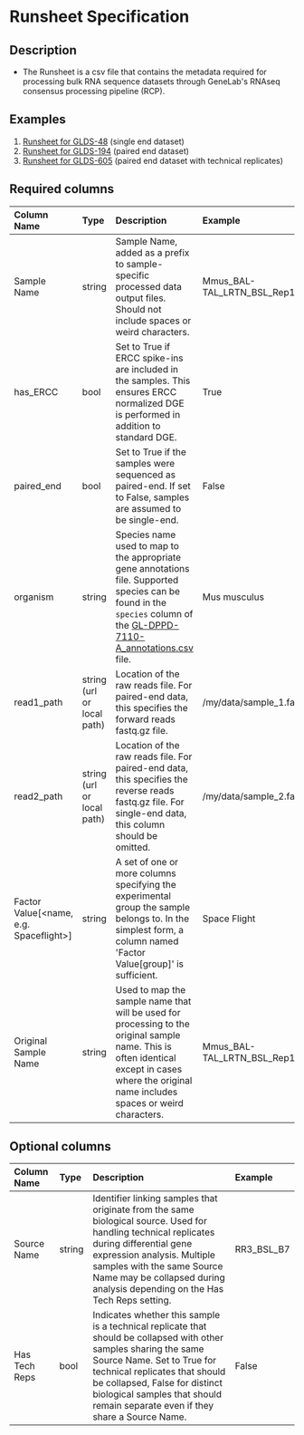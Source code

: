 # Runsheet Specification

## Description

* The Runsheet is a csv file that contains the metadata required for processing bulk RNA sequence datasets through GeneLab's RNAseq consensus processing pipeline (RCP).


## Examples

1. [Runsheet for GLDS-48](single_end_runsheet/GLDS-48_bulkRNASeq_v1_runsheet.csv) (single end dataset)
2. [Runsheet for GLDS-194](paired_end_runsheet/GLDS-194_bulkRNASeq_v1_runsheet.csv) (paired end dataset)
3. [Runsheet for GLDS-605](paired_end_runsheet/GLDS-605_bulkRNASeq_v2_runsheet.csv) (paired end dataset with technical replicates)



## Required columns

| Column Name | Type | Description | Example |
|:------------|:-----|:------------|:--------|
| Sample Name | string | Sample Name, added as a prefix to sample-specific processed data output files. Should not include spaces or weird characters. | Mmus_BAL-TAL_LRTN_BSL_Rep1_B7 |
| has_ERCC | bool | Set to True if ERCC spike-ins are included in the samples. This ensures ERCC normalized DGE is performed in addition to standard DGE. | True |
| paired_end | bool | Set to True if the samples were sequenced as paired-end. If set to False, samples are assumed to be single-end. | False |
| organism | string | Species name used to map to the appropriate gene annotations file. Supported species can be found in the `species` column of the [GL-DPPD-7110-A_annotations.csv](../../../../../GeneLab_Reference_Annotations/Pipeline_GL-DPPD-7110_Versions/GL-DPPD-7110-A/GL-DPPD-7110-A_annotations.csv) file. | Mus musculus |
| read1_path | string (url or local path) | Location of the raw reads file. For paired-end data, this specifies the forward reads fastq.gz file. | /my/data/sample_1.fastq.gz |
| read2_path | string (url or local path) | Location of the raw reads file. For paired-end data, this specifies the reverse reads fastq.gz file. For single-end data, this column should be omitted. | /my/data/sample_2.fastq.gz |
| Factor Value[<name, e.g. Spaceflight>] | string | A set of one or more columns specifying the experimental group the sample belongs to. In the simplest form, a column named 'Factor Value[group]' is sufficient. | Space Flight |
| Original Sample Name | string | Used to map the sample name that will be used for processing to the original sample name. This is often identical except in cases where the original name includes spaces or weird characters. | Mmus_BAL-TAL_LRTN_BSL_Rep1_B7 |

## Optional columns

| Column Name | Type | Description | Example |
|:------------|:-----|:------------|:--------|
| Source Name | string | Identifier linking samples that originate from the same biological source. Used for handling technical replicates during differential gene expression analysis. Multiple samples with the same Source Name may be collapsed during analysis depending on the Has Tech Reps setting. | RR3_BSL_B7 |
| Has Tech Reps | bool | Indicates whether this sample is a technical replicate that should be collapsed with other samples sharing the same Source Name. Set to True for technical replicates that should be collapsed, False for distinct biological samples that should remain separate even if they share a Source Name. | False |
